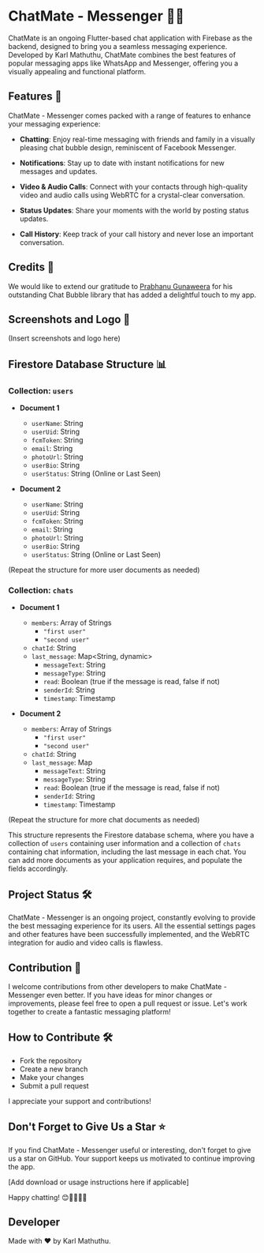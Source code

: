 # ChatMate - Messenger 📱📢

ChatMate is an ongoing Flutter-based chat application with Firebase as the backend, designed to bring you a seamless messaging experience. Developed by Karl Mathuthu, ChatMate combines the best features of popular messaging apps like WhatsApp and Messenger, offering you a visually appealing and functional platform.

## Features 🚀

ChatMate - Messenger comes packed with a range of features to enhance your messaging experience:

- **Chatting**: Enjoy real-time messaging with friends and family in a visually pleasing chat bubble design, reminiscent of Facebook Messenger.

- **Notifications**: Stay up to date with instant notifications for new messages and updates.

- **Video & Audio Calls**: Connect with your contacts through high-quality video and audio calls using WebRTC for a crystal-clear conversation.

- **Status Updates**: Share your moments with the world by posting status updates.

- **Call History**: Keep track of your call history and never lose an important conversation.

## Credits 🙌

We would like to extend our gratitude to [Prabhanu Gunaweera](https://github.com/prahack) for his outstanding Chat Bubble library that has added a delightful touch to my app.

## Screenshots and Logo 📸

(Insert screenshots and logo here)

## Firestore Database Structure 📊

### Collection: `users`

- **Document 1**
  - `userName`: String
  - `userUid`: String
  - `fcmToken`: String
  - `email`: String
  - `photoUrl`: String
  - `userBio`: String
  - `userStatus`: String (Online or Last Seen)

- **Document 2**
  - `userName`: String
  - `userUid`: String
  - `fcmToken`: String
  - `email`: String
  - `photoUrl`: String
  - `userBio`: String
  - `userStatus`: String (Online or Last Seen)

(Repeat the structure for more user documents as needed)

### Collection: `chats`

- **Document 1**
  - `members`: Array of Strings
    - `"first user"`
    - `"second user"`
  - `chatId`: String
  - `last_message`: Map<String, dynamic>
    - `messageText`: String
    - `messageType`: String
    - `read`: Boolean (true if the message is read, false if not)
    - `senderId`: String
    - `timestamp`: Timestamp

- **Document 2**
  - `members`: Array of Strings
    - `"first user"`
    - `"second user"`
  - `chatId`: String
  - `last_message`: Map
    - `messageText`: String
    - `messageType`: String
    - `read`: Boolean (true if the message is read, false if not)
    - `senderId`: String
    - `timestamp`: Timestamp

(Repeat the structure for more chat documents as needed)

This structure represents the Firestore database schema, where you have a collection of `users` containing user information and a collection of `chats` containing chat information, including the last message in each chat. You can add more documents as your application requires, and populate the fields accordingly.

## Project Status 🛠️

ChatMate - Messenger is an ongoing project, constantly evolving to provide the best messaging experience for its users. All the essential settings pages and other features have been successfully implemented, and the WebRTC integration for audio and video calls is flawless.

## Contribution 🤝

I welcome contributions from other developers to make ChatMate - Messenger even better. If you have ideas for minor changes or improvements, please feel free to open a pull request or issue. Let's work together to create a fantastic messaging platform!

## How to Contribute 🛠️

- Fork the repository
- Create a new branch
- Make your changes
- Submit a pull request

I appreciate your support and contributions!

## Don't Forget to Give Us a Star ⭐

If you find ChatMate - Messenger useful or interesting, don't forget to give us a star on GitHub. Your support keeps us motivated to continue improving the app.

[Add download or usage instructions here if applicable]

Happy chatting! 😊📱📢📸🎉

## Developer

Made with ❤️ by Karl Mathuthu.
